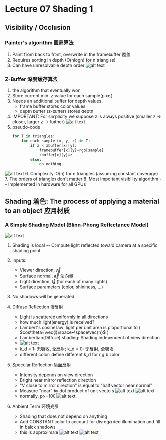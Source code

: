 # Lecture 07 Shading 1 

## Visibility / Occlusion

### Painter's algorithm 画家算法
1. Paint from back to front, overwrite in the framebuffer 覆盖
2. Requires sorting in depth (O(nlogn) for n triangles)
3. Can have unresolvable depth order
   ![alt text](image-23.png)

### Z-Buffer 深度缓存算法 
1. the algorithm that eventually won
2. Store current min. z-value for each sample(pixel)
3. Needs an additional buffer for depth values
   - frame buffer stores color values
   - depth buffer (z-buffer) stores depth
4. IMPORTANT: For simplicity we suppose z is always positive (smaller z -> closer, larger z -> further)
   ![alt text](image-24.png)
5. pseudo-code
    ```python
    for T in triangles:
        for each sample (x, y, z) in T:
            if z < zbuffer[x][y]:
                framebuffer[x][y]=rgb[sample]
                zbuffer[x][y]=z
            else:
                do nothing
![alt text](image-25.png)
6. Complexity: O(n) for n triangles (assuming constant coverage)
7. The orders of triangles don't matter
8. Most important visibility algorithm -- Implemented in hardware for all GPUs


## Shading 着色: The process of applying a material to an object 应用材质

### A Simple Shading Model (Blinn-Phong Reflectance Model)
   ![alt text](image-26.png)

1. Shading is local -- Compute light reflected toward camera at a specific shading point
2. Inputs: 
   - Viewer direction, $\vec{v}$
   - Surface normal, $\vec{n}$  法向量
   - Light direction, $\vec{l}$ (for each of many lights)
   - Surface parameters (color, shininess, ...)
3. No shadows will be generated
4. Diffuse Reflection 漫反射
   - Light is scattered uniformly in all directions
   - how much light(energy) is received?
   - Lambert's cosine law: light per unit area is proportional to ( $cos\theta=\vec{l}\space•\space\vec{n}$ )
   - Lambertian(Diffuse) shading: Shading independent of view direction
   - ![alt text](image-27.png)
   - k_d = 1: 无吸收, 全反射; k_d = 0: 无反射, 全吸收
   - different color: define different k_d for r,g,b color
5. Specular Reflection 镜面反射
   - Intensity depends on view direction
   - Bright near mirror reflection direction
   - "V close to mirror direction" is equal to "half vector near normal"
   - Measure "near" by dot product of unit vectors
   ![alt text](image-28.png)
   ![alt text](image-29.png)
   - normally, p>=100
   ![alt text](image-30.png)

6. Anbient Term 环境光照
   - Shading that does not depend on anything
   - Add CONSTANT color to account for disregarded illumination and fill in balck shadows
   - this is approximate
   ![alt text](image-31.png)
   ![alt text](image-32.png)